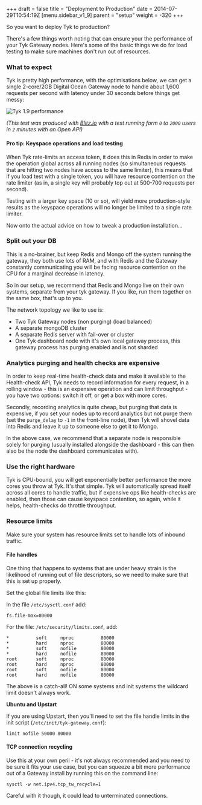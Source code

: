 +++
draft = false
title = "Deployment to Production"
date = 2014-07-29T10:54:19Z
[menu.sidebar_v1_9]
    parent = "setup"
    weight = -320
+++

So you want to deploy Tyk to production?

There's a few things worth noting that can ensure your the performance of your Tyk Gateway nodes. Here's some of the basic things we do for load testing to make sure machines don't run out of resources.

### What to expect

Tyk is pretty high performance, with the optimisations below, we can get a single 2-core/2GB Digital Ocean Gateway node to handle about 1,600 requests per second with latency under 30 seconds before things get messy:

![Tyk 1.9 performance](/assets/img/v1.9.load-test.png "Tyk 1.9 performance benchmarks")

*(This test was produced with [Blitz.io](http://blitz.io) with a test running form `0` to `2000` users in `2` minutes with an Open API)*

#### Pro tip: Keyspace operations and load testing

When Tyk rate-limits an access token, it does this in Redis in order to make the operation global across all running nodes (so simultaneous requests that are hitting two nodes have access to the same limiter), this means that if you load test with a single token, you will have resource contention on the rate limiter (as in, a single key will probably top out at 500-700 requests per second).

Testing with a larger key space (10 or so), will yield more production-style results as the keyspace operations will no longer be limited to a single rate limiter.

Now onto the actual advice on how to tweak a production installation...

### Split out your DB

This is a no-brainer, but keep Redis and Mongo off the system running the gateway, they both use lots of RAM, and with Redis and the Gateway constantly communicating you will be facing resource contention on the CPU for a marginal decrease in latency.

So in our setup, we recommend that Redis and Mongo live on their own systems, separate from your tyk gateway. If you like, run them together on the same box, that's up to you.

The network topology we like to use is:

- Two Tyk Gateway nodes (non purging) (load balanced)
- A separate mongoDB cluster
- A separate Redis server with fail-over or cluster
- One Tyk dashboard node with it's own local gateway process, this gateway process has purging enabled and is not sharded

### Analytics purging and health checks are expensive

In order to keep real-time health-check data and make it available to the Health-check API, Tyk needs to record information for every request, in a rolling window - this is an expensive operation and can limit throughput - you have two options: switch it off, or get a box with more cores.

Secondly, recording analytics is quite cheap, but purging that data is expensive, if you set your nodes up to record analytics but not purge them (set the `purge_delay` to `-1` in the front-line node), then Tyk will shovel data into Redis and leave it up to someone else to get it to Mongo.

In the above case, we recommend that a separate node is responsible solely for purging (usually installed alongside the dashboard - this can then also be the node the dashboard communicates with).

### Use the right hardware

Tyk is CPU-bound, you will get exponentially better performance the more cores you throw at Tyk. It's that simple. Tyk will automatically spread itself across all cores to handle traffic, but if expensive ops like health-checks are enabled, then those can cause keyspace contention, so again, while it helps, health-checks do throttle throughput.

### Resource limits

Make sure your system has resource limits set to handle lots of inbound traffic.

#### File handles

One thing that happens to systems that are under heavy strain is the likelihood of running out of file descriptors, so we need to make sure that this is set up properly.

Set the global file limits like this:

In the file `/etc/sysctl.conf` add:

```
fs.file-max=80000
```

For the file: `/etc/security/limits.conf`, add: 

```
*          soft     nproc          80000
*          hard     nproc          80000
*          soft     nofile         80000
*          hard     nofile         80000
root       soft     nproc          80000
root       hard     nproc          80000
root       soft     nofile         80000
root       hard     nofile         80000
```

The above is a catch-all! ON some systems and init systems the wildcard limit doesn't always work.

**Ubuntu and Upstart**

If you are using Upstart, then you'll need to set the file handle limits in the init script (`/etc/init/tyk-gateway.conf`):

```
limit nofile 50000 80000
```

#### TCP connection recycling

Use this at your own peril - it's not always recommended and you need to be sure it fits your use case, but you can squeeze a bit more performance out of a Gateway install by running this on the command line:

	sysctl -w net.ipv4.tcp_tw_recycle=1

Careful with it though, it could lead to unterminated connections.
